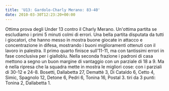 ```yaml
---
title: 'U13: Gardolo-Charly Merano: 83-40'
date: 2010-03-30T12:23:20+00:00
---
```

Ottima prova degli Under 13 contro il Charly Merano. Un'ottima partita se escludiamo i primi 5 minuti colmi di errori. Una bella partita disputata da tutti i giocatori, che hanno messo in mostra buone giocate in attacco e concentrazione in difesa, mostrando i buoni miglioramenti ottenuti con il lavoro in palestra. Il primo quarto finisce sull'11-11, ma con tantissimi errori in fase conclusiva per i gialloblu. Nella seconda frazione i padroni di casa mettono a segno un buon margine di vantaggio con un parziale di 18 a 9. Ma è nella ripresa che la squadra mette in mostra le migliori cose: con i parziali di 30-12 e 24-8.
Bosetti, Dallabetta 27, Demattè 3, Di Cataldo 6, Cetto 4, Simic, Spagnolo 12, Detone 6, Pedri 6, Tonina 16, Postal 3. tiri da 3 punti: Tonina 2, Dallabetta 1.